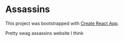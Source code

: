 # Assassins

This project was bootstrapped with [Create React App](https://github.com/facebook/create-react-app).

Pretty swag assassins website I think